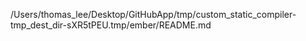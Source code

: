 /Users/thomas_lee/Desktop/GitHubApp/tmp/custom_static_compiler-tmp_dest_dir-sXR5tPEU.tmp/ember/README.md